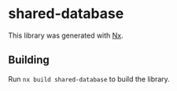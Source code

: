 # shared-database

This library was generated with [Nx](https://nx.dev).

## Building

Run `nx build shared-database` to build the library.
